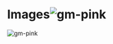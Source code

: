 # Images![gm-pink](https://github.com/digitalhellos/Images/assets/143008734/b78afdd2-dd54-4718-a472-ec133c857ac6)
![gm-pink](https://github.com/digitalhellos/Images/assets/143008734/a8932b09-5e5c-4ea2-a04d-9ca6c6c25e58)

